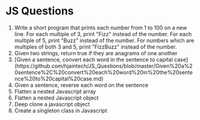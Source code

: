 # JS Questions

<ol>
  <li>Write a short program that prints each number from 1 to 100 on a new line. For each multiple of 3, print "Fizz" instead of the number. For each multiple of 5, print "Buzz" instead of the number. For numbers which are multiples of both 3 and 5, print "FizzBuzz" instead of the number. </li>
  <li>Given two strings, return true if they are anagrams of one another</li>
  <li>[Given a sentence, convert each word in the sentence to capital case](https://github.com/hjaintech/JS_Questions/blob/master/Given%20a%20sentence%2C%20convert%20each%20word%20in%20the%20sentence%20to%20capital%20case.md)</li>
  <li>Given a sentence, reverse each word on the sentence</li>
  <li>Flatten a nested Javascript array</li>
  <li>Flatten a nested Javascript object</li>   
  <li>Deep clone a javascript object</li>
  <li>Create a singleton class in Javascript</li>
</ol>
